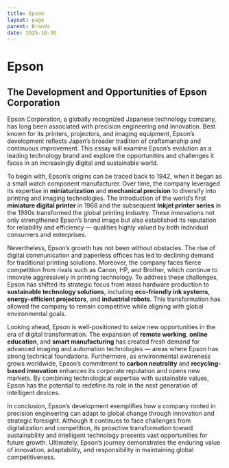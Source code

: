 ```yaml
---
title: Epson
layout: page
parent: Brands
date: 2025-10-30
---
```


# Epson

## The Development and Opportunities of Epson Corporation

Epson Corporation, a globally recognized Japanese technology company, has long been associated with precision engineering and innovation. Best known for its printers, projectors, and imaging equipment, Epson’s development reflects Japan’s broader tradition of craftsmanship and continuous improvement. This essay will examine Epson’s evolution as a leading technology brand and explore the opportunities and challenges it faces in an increasingly digital and sustainable world.

To begin with, Epson’s origins can be traced back to 1942, when it began as a small watch component manufacturer. Over time, the company leveraged its expertise in **miniaturization** and **mechanical precision** to diversify into printing and imaging technologies. The introduction of the world’s first **miniature digital printer** in 1968 and the subsequent **Inkjet printer series** in the 1980s transformed the global printing industry. These innovations not only strengthened Epson’s brand image but also established its reputation for reliability and efficiency — qualities highly valued by both individual consumers and enterprises.

Nevertheless, Epson’s growth has not been without obstacles. The rise of digital communication and paperless offices has led to declining demand for traditional printing solutions. Moreover, the company faces fierce competition from rivals such as Canon, HP, and Brother, which continue to innovate aggressively in printing technology. To address these challenges, Epson has shifted its strategic focus from mass hardware production to **sustainable technology solutions**, including **eco-friendly ink systems**, **energy-efficient projectors**, and **industrial robots**. This transformation has allowed the company to remain competitive while aligning with global environmental goals.

Looking ahead, Epson is well-positioned to seize new opportunities in the era of digital transformation. The expansion of **remote working**, **online education**, and **smart manufacturing** has created fresh demand for advanced imaging and automation technologies — areas where Epson has strong technical foundations. Furthermore, as environmental awareness grows worldwide, Epson’s commitment to **carbon neutrality** and **recycling-based innovation** enhances its corporate reputation and opens new markets. By combining technological expertise with sustainable values, Epson has the potential to redefine its role in the next generation of intelligent devices.

In conclusion, Epson’s development exemplifies how a company rooted in precision engineering can adapt to global change through innovation and strategic foresight. Although it continues to face challenges from digitalization and competition, its proactive transformation toward sustainability and intelligent technology presents vast opportunities for future growth. Ultimately, Epson’s journey demonstrates the enduring value of innovation, adaptability, and responsibility in maintaining global competitiveness.